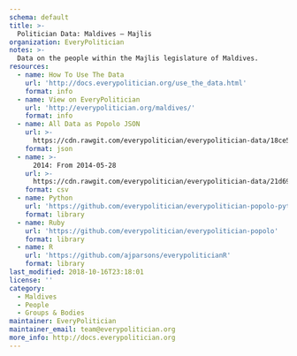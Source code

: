 ```yaml
---
schema: default
title: >-
  Politician Data: Maldives — Majlis
organization: EveryPolitician
notes: >-
  Data on the people within the Majlis legislature of Maldives.
resources:
  - name: How To Use The Data
    url: 'http://docs.everypolitician.org/use_the_data.html'
    format: info
  - name: View on EveryPolitician
    url: 'http://everypolitician.org/maldives/'
    format: info
  - name: All Data as Popolo JSON
    url: >-
      https://cdn.rawgit.com/everypolitician/everypolitician-data/18ce56b0461c41447f85e1d2fd0698a760e61e90/data/Maldives/Majlis/ep-popolo-v1.0.json
    format: json
  - name: >-
      2014: From 2014-05-28
    url: >-
      https://cdn.rawgit.com/everypolitician/everypolitician-data/21d690a3a4cace2c74df57f4f13119e63b01119e/data/Maldives/Majlis/term-2014.csv
    format: csv
  - name: Python
    url: 'https://github.com/everypolitician/everypolitician-popolo-python'
    format: library
  - name: Ruby
    url: 'https://github.com/everypolitician/everypolitician-popolo'
    format: library
  - name: R
    url: 'https://github.com/ajparsons/everypoliticianR'
    format: library
last_modified: 2018-10-16T23:18:01
license: ''
category:
  - Maldives
  - People
  - Groups & Bodies
maintainer: EveryPolitician
maintainer_email: team@everypolitician.org
more_info: http://docs.everypolitician.org
---
```

